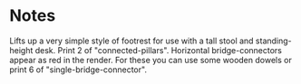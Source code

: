 # Notes
Lifts up a very simple style of footrest for use with a tall stool and standing-height desk. Print 2 of "connected-pillars". Horizontal bridge-connectors appear as red in the render. For these you can use some wooden dowels or print 6 of "single-bridge-connector".